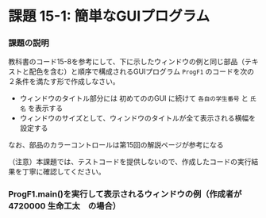 # 課題 15-1: 簡単なGUIプログラム

### 課題の説明
教科書のコード15-8を参考にして、下に示したウィンドウの例と同じ部品（テキストと配色を含む）と順序で構成されるGUIプログラム `ProgF1` のコードを次の２条件を満たす形で作成しなさい。

- ウィンドウのタイトル部分には 初めてののGUI に続けて `各自の学生番号` と `氏名` を表示する
- ウィンドウのサイズとして、ウィンドウのタイトルが全て表示される横幅を設定する

なお、部品のカラーコントロールは第15回の解説ページが参考になる

（注意）本課題では、テストコードを提供しないので、作成したコードの実行結果を丁寧に確認してください。

### ProgF1.main()を実行して表示されるウィンドウの例（作成者が 4720000 生命工太　の場合）

